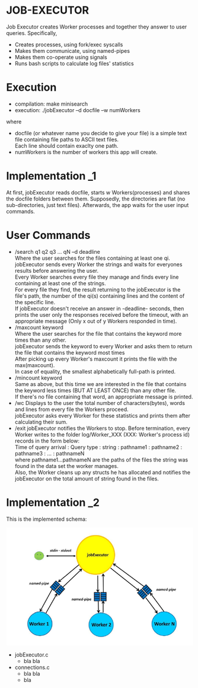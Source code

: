# JOB-EXECUTOR
Job Executor creates Worker processes and together they answer to user queries. Specifically,
- Creates processes, using fork/exec syscalls
- Makes them communicate, using named-pipes
- Makes them co-operate using signals
- Runs bash scripts to calculate log files' statistics

# Execution
- compilation: make minisearch
- execution: ./jobExecutor –d docfile –w numWorkers

where 
* docfile (or whatever name you decide to give your file) is a simple text file containing file paths to ASCII text files.\
Each line should contain exaclty one path.
* numWorkers is the number of workers this app will create.

# Implementation _1
At first, jobExecutor reads docfile, starts w Workers(processes) and shares the docfile folders between them. Supposedly, the directories are flat (no sub-directories, just text files). Afterwards, the app waits for the user input commands.

# User Commands
- /search q1 q2 q3 … qN –d deadline\
Where the user searches for the files containing at least one qi.\
jobExecutor sends every Worker the strings and waits for everyones results before answering the user.\
Every Worker searches every file they manage and finds every line containing at least one of the strings.\
For every file they find, the result returning to the jobExecutor is the file's path, the number of the qi(s) containing lines and the content of the specific line.\
If jobExecutor doesn't receive an answer in -deadline- seconds, then prints the user only the responses received before the timeout, with an appropriate message (Only x out of y Workers responded in time).
- /maxcount keyword\
Where the user searches for the file that contains the keyword more times than any other.\
jobExecutor sends the keyword to every Worker and asks them to return the file that contains the keyword most times\
After picking up every Worker's maxcount it prints the file with the max(maxcount).\
In case of equality, the smallest alphabetically full-path is printed.
- /mincount keyword\
Same as above, but this time we are interested in the file that contains the keyword less times (BUT AT LEAST ONCE) than any other file.\
If there's no file containing that word, an appropriate message is printed.
- /wc
Displays to the user the total number of characters(bytes), words and lines from every file the Workers proceed.\
jobExecutor asks every Worker for these statistics and prints them after calculating their sum.
- /exit
jobExecutor notifies the Workers to stop. Before termination, every Worker writes to the folder log/Worker_XXX (XXX: Worker's process id) records in the form below:\
Time of query arrival : Query type : string : pathname1 : pathname2 : pathname3 : … : pathnameN\
where pathname1...pathnameN are the paths of the files the string was found in the data set the worker manages.\
Also, the Worker cleans up any structs he has allocated and notifies the jobExecutor on the total amount of string found in the files.

# Implementation _2

This is the implemented schema:

![alt text](https://github.com/KGArgyropoulos/Job-Executor/blob/master/jobExecutor.png)

- jobExecutor.c
    * bla bla
- connections.c
    * bla bla
    * bla

